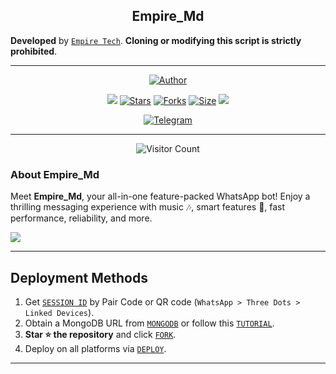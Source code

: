 <h2 align="center"> Empire_Md </h2>

**Developed** by [`Empire Tech`](https://github.com/efeurhobobullish). **Cloning or modifying this script is strictly** **prohibited**.

---

<p align="center">
<a href="https://github.com/efeurhobobullish"><img title="Author" src="https://files.catbox.moe/lps6ow.jpg"></a>
</p>

<p align="center">
<a href="https://github.com/efeurhobobullish/followers"><img src="https://img.shields.io/github/followers/efeurhobobullish?color=blue&style=flat-square"></a>
<a href="https://github.com/efeurhobobullish/Empire_Md/stargazers/"><img title="Stars" src="https://img.shields.io/github/stars/efeurhobobullish/Empire_Md?color=blue&style=flat-square"></a>
<a href="https://github.com/efeurhobobullish/Empire_Md/network/members"><img title="Forks" src="https://img.shields.io/github/forks/efeurhobobullish/Empire_Md?color=blue&style=flat-square"></a>
<a href="https://github.com/efeurhobobullish/Empire_Md/"><img title="Size" src="https://img.shields.io/github/repo-size/efeurhobobullish/Empire_Md?style=flat-square&color=green"></a>
<a href="https://github.com/efeurhobobullish/Empire_Md/graphs/commit-activity"><img src="https://img.shields.io/badge/Maintained%3F-yes-green.svg"></a>
</p>

<p align="center">
  <a href="https://t.me/empire_tech_update" target="_blank">
    <img alt="Telegram" src="https://img.shields.io/badge/Join Channel-25D366?style=for-the-badge&logo=telegram&logoColor=white" />
  </a>
</p>

---

<p align="center"><img src="https://profile-counter.glitch.me/{Empire_Md}/count.svg" alt="Visitor Count" /></p>

### About Empire_Md

Meet **Empire_Md**, your all-in-one feature-packed WhatsApp bot! Enjoy a thrilling messaging experience with music 🎶, smart features 🤖, fast performance, reliability, and more.

<a href="https://github.com/efeurhobobullish/Empire_Md/fork">
  <img src="https://img.shields.io/badge/FORK-EMPIRE_MD-blue?style=for-the-badge&logo=stackshare">
</a>

---

## Deployment Methods

1. Get [`SESSION ID`](https://session.empiretech.net.ng/) by Pair Code or QR code (`WhatsApp > Three Dots > Linked Devices`).
2. Obtain a MongoDB URL from [`MONGODB`](https://www.mongodb.com) or follow this [`TUTORIAL`](https://youtu.be/4YEUtGlqkl4).
3. **Star ⭐ the repository** and click [`FORK`](https://github.com/efeurhobobullish/Empire_Md/fork).
4. Deploy on all platforms via [`DEPLOY`](https://empire-md-deploy.empiretech.biz.id).

---
